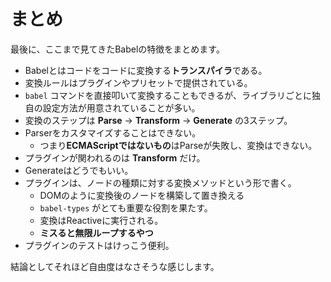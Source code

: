 # まとめ

最後に、ここまで見てきたBabelの特徴をまとめます。

- Babelとはコードをコードに変換する**トランスパイラ**である。
- 変換ルールはプラグインやプリセットで提供されている。
- `babel` コマンドを直接叩いて変換することもできるが、ライブラリごとに独自の設定方法が用意されていることが多い。
- 変換のステップは **Parse** → **Transform** → **Generate** の3ステップ。
- Parserをカスタマイズすることはできない。
  - つまり**ECMAScriptではないもの**はParseが失敗し、変換はできない。
- プラグインが関われるのは **Transform** だけ。
- Generateはどうでもいい。
- プラグインは、ノードの種類に対する変換メソッドという形で書く。
  - DOMのように変換後のノードを構築して置き換える
  - `babel-types` がとても重要な役割を果たす。
  - 変換はReactiveに実行される。
  - **ミスると無限ループするやつ**
- プラグインのテストはけっこう便利。

結論としてそれほど自由度はなさそうな感じします。
